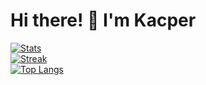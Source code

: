 # Hi there! 👋 I'm Kacper

[![Stats](https://github-readme-stats.vercel.app/api?username=0273574&count_private=true&show_icons=true&disable_animations=true&theme=dark)](https://rusinkacper.pl)
<br>
[![Streak](https://streak-stats.demolab.com/?user=0273574&theme=dark)](https://rusinkacper.pl)
<br>
[![Top Langs](https://github-readme-stats.vercel.app/api/top-langs/?username=0273574&layout=compact&theme=dark&count_private=true)](https://rusinkacper.pl)
